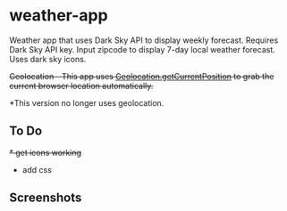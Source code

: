 # weather-app


Weather app that uses Dark Sky API to display weekly forecast. Requires Dark Sky API key. Input zipcode to display 7-day local weather forecast. Uses dark sky icons. 


~~Geolocation - This app uses [Geolocation.getCurrentPosition](https://developer.mozilla.org/en-US/docs/Web/api/Geolocation/getCurrentPosition) to grab the current browser location automatically.~~

*This version no longer uses geolocation.

## To Do 
~~* get icons working~~
* add css

## Screenshots
